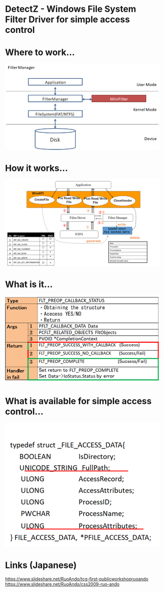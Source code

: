 # DetectZ - Windows File System Filter Driver for simple access control

# Where to work...

<img src="filterManager.png">

# How it works...

<img src="detectZ1.png">

# What is it...

<img src="filterManager2.png">

# What is available for simple access control...

<img src="structure.png">

# Links (Japanese)

https://www.slideshare.net/RuoAndo/tcg-first-publicworkshopruoando
https://www.slideshare.net/RuoAndo/css2009-ruo-ando

